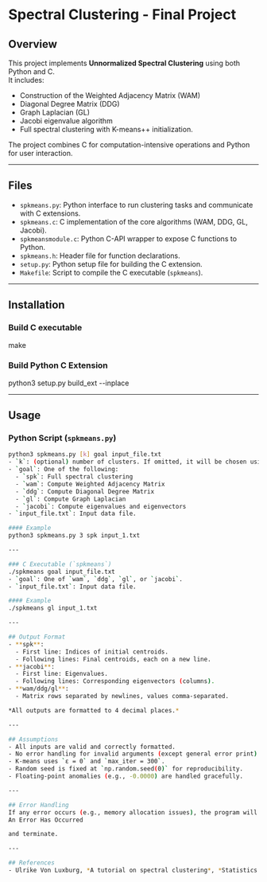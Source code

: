 # Spectral Clustering - Final Project

## Overview
This project implements **Unnormalized Spectral Clustering** using both Python and C.  
It includes:
- Construction of the Weighted Adjacency Matrix (WAM)
- Diagonal Degree Matrix (DDG)
- Graph Laplacian (GL)
- Jacobi eigenvalue algorithm
- Full spectral clustering with K-means++ initialization.

The project combines C for computation-intensive operations and Python for user interaction.

---

## Files
- `spkmeans.py`: Python interface to run clustering tasks and communicate with C extensions.
- `spkmeans.c`: C implementation of the core algorithms (WAM, DDG, GL, Jacobi).
- `spkmeansmodule.c`: Python C-API wrapper to expose C functions to Python.
- `spkmeans.h`: Header file for function declarations.
- `setup.py`: Python setup file for building the C extension.
- `Makefile`: Script to compile the C executable (`spkmeans`).

---

## Installation

### Build C executable
make

### Build Python C Extension
python3 setup.py build_ext --inplace

---

## Usage

### Python Script (`spkmeans.py`)
```bash
python3 spkmeans.py [k] goal input_file.txt
- `k`: (optional) number of clusters. If omitted, it will be chosen using the eigengap heuristic.
- `goal`: One of the following:
  - `spk`: Full spectral clustering
  - `wam`: Compute Weighted Adjacency Matrix
  - `ddg`: Compute Diagonal Degree Matrix
  - `gl`: Compute Graph Laplacian
  - `jacobi`: Compute eigenvalues and eigenvectors
- `input_file.txt`: Input data file.

#### Example
python3 spkmeans.py 3 spk input_1.txt

---

### C Executable (`spkmeans`)
./spkmeans goal input_file.txt
- `goal`: One of `wam`, `ddg`, `gl`, or `jacobi`.
- `input_file.txt`: Input data file.

#### Example
./spkmeans gl input_1.txt

---

## Output Format
- **spk**:
  - First line: Indices of initial centroids.
  - Following lines: Final centroids, each on a new line.
- **jacobi**:
  - First line: Eigenvalues.
  - Following lines: Corresponding eigenvectors (columns).
- **wam/ddg/gl**:
  - Matrix rows separated by newlines, values comma-separated.

*All outputs are formatted to 4 decimal places.*

---

## Assumptions
- All inputs are valid and correctly formatted.
- No error handling for invalid arguments (except general error print).
- K-means uses `ε = 0` and `max_iter = 300`.
- Random seed is fixed at `np.random.seed(0)` for reproducibility.
- Floating-point anomalies (e.g., -0.0000) are handled gracefully.

---

## Error Handling
If any error occurs (e.g., memory allocation issues), the program will print:
An Error Has Occurred

and terminate.

---

## References
- Ulrike Von Luxburg, *A tutorial on spectral clustering*, *Statistics and Computing*, 17(4):395–416, 2007.


